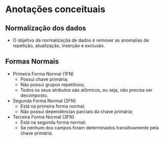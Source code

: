 # Anotações conceituais

## Normalização dos dados

- O objetivo da normalizaçõa  de dados é remover as anomalias de repetição, atualização, inserção e exclusão.

## Formas Normais

- Primeira Forma Normal (1FN)
    - Possui chave primária;
    - Não possui grupos repetitivos;
    - Todos os seus atributos são atômicos, ou seja, não precisa ser decomposto.
- Segunda Forma Normal (2FN)
    - Está na primeira forma normal;
    - Não possui dependências parciais da chave primária;
- Terceira Forma Normal (3FN)
    - Está na segunda forma normal;
    - Se nenhum dos campos foram determinados transitivamente pela chave primária.